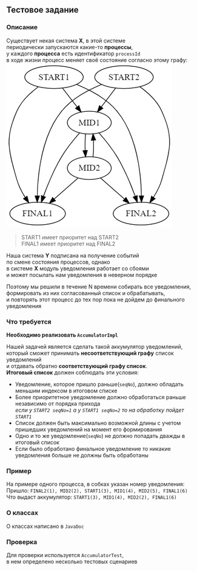 ## Тестовое задание
### Описание
Существует некая система **X**, в этой системе  
периодически запускаются какие-то **процессы**,  
у каждого **процесса** есть идентификатор `processId`  
в ходе жизни процесс меняет своё состояние согласно этому графу:
![IMG](./img/graphviz.png)  
> START1 имеет приоритет над START2  
> FINAL1 имеет приоритет над FINAL2 
  
Наша система **Y** подписана на получение событий  
по смене состояния процессов, однако  
в системе **X** модуль уведомления работает со сбоями  
и может посылать нам уведомления в неверном порядке  
  
Поэтому мы решили в течение N времени собирать все уведомления,    
формировать из них согласованный список и обрабатывать,  
и повторять этот процесс до тех пор пока не дойдем до финального  
уведомления  

### Что требуется
**Необходимо реализовать `AccumulatorImpl`**

Нашей задачей является сделать такой аккумулятор уведомлений,  
который сможет принимать **несоответствующий графу** список уведомлений  
и отдавать обратно **соответствующий графу список**.  
**Итоговый список** должен соблюдать эти условия:
- Уведомление, которое пришло раньше(`seqNo`), должно обладать меньшим индексом в итоговом списке
- Более приоритетное уведомление должно обработаться раньше независимо от порядка прихода  
*если у `START2 seqNo=1` а у `START1 seqNo=2` то на обработку пойдет `START1`*
- Список должен быть максимально возможной длины с учетом пришедших уведомлений на момент его формирования
- Одно и то же уведомление(`seqNo`) не должно попадать дважды в итоговый список
- Если было обработано финальное уведомление то никакие уведомления больше не должны быть обработаны

### Пример
На примере одного процесса, в собках указан номер уведомления:  
Пришло: `FINAL2(1), MID2(2), START1(3), MID1(4), MID2(5), FINAL1(6)`  
Что выдаст аккумулятор: `START1(3), MID1(4), MID2(2), FINAL1(6)`  

### О классах
О классах написано в `JavaDoc`  

### Проверка
Для проверки используется `AccumulatorTest`,  
в нем определено несколько тестовых сценариев
